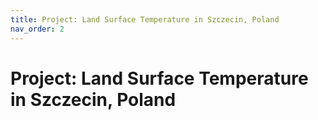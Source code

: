 ```yaml
---
title: Project: Land Surface Temperature in Szczecin, Poland
nav_order: 2
---
```


# Project: Land Surface Temperature in Szczecin, Poland